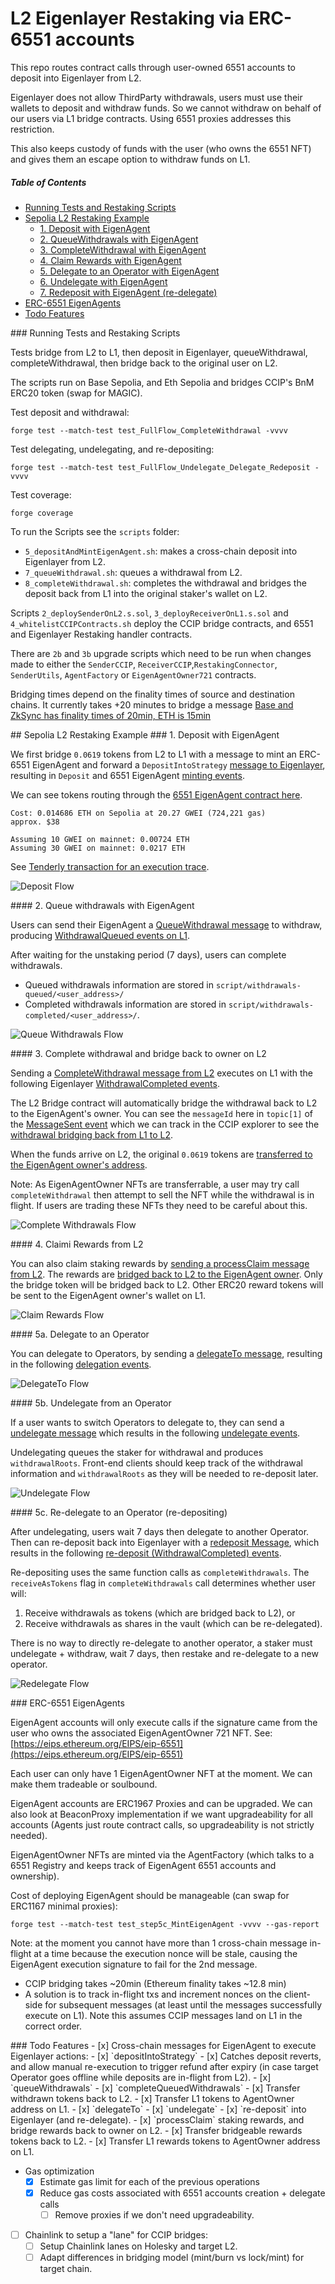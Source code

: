 # L2 Eigenlayer Restaking via ERC-6551 accounts

This repo routes contract calls through user-owned 6551 accounts to deposit into Eigenlayer from L2.

Eigenlayer does not allow ThirdParty withdrawals, users must use their wallets to deposit and withdraw funds. So we cannot withdraw on behalf of our users via L1 bridge contracts. Using 6551 proxies addresses this restriction.

This also keeps custody of funds with the user (who owns the 6551 NFT) and gives them an escape option to withdraw funds on L1.


##### Table of Contents
- [Running Tests and Restaking Scripts](#running-tests-and-restaking-scripts)
- [Sepolia L2 Restaking Example](#sepolia-L2-restaking-example)
    - [1. Deposit with EigenAgent](#deposit-with-eigenagent)
    - [2. QueueWithdrawals with EigenAgent](#queue-withdrawals-with-eigenagent)
    - [3. CompleteWithdrawal with EigenAgent](#complete-withdrawal-with-eigenagent)
    - [4. Claim Rewards with EigenAgent](#claim-rewards-with-eigenagent)
    - [5. Delegate to an Operator with EigenAgent](#delegateTo-with-eigenagent)
    - [6. Undelegate with EigenAgent](#undelegate-with-eigenagent)
    - [7. Redeposit with EigenAgent (re-delegate)](#redeposit-with-eigenagent)
- [ERC-6551 EigenAgents](#ERC-6551-eigenagents)
- [Todo Features](#todo-features)


<a name="running-tests-and-restaking-scripts"/>
### Running Tests and Restaking Scripts

Tests bridge from L2 to L1, then deposit in Eigenlayer, queueWithdrawal, completeWithdrawal, then bridge back to the original user on L2.

The scripts run on Base Sepolia, and Eth Sepolia and bridges CCIP's BnM ERC20 token (swap for MAGIC).

Test deposit and withdrawal:
```
forge test --match-test test_FullFlow_CompleteWithdrawal -vvvv
```

Test delegating, undelegating, and re-depositing:
```
forge test --match-test test_FullFlow_Undelegate_Delegate_Redeposit -vvvv
```

Test coverage:
```
forge coverage
```


To run the Scripts see the `scripts` folder:
- `5_depositAndMintEigenAgent.sh`: makes a cross-chain deposit into Eigenlayer from L2.
- `7_queueWithdrawal.sh`: queues a withdrawal from L2.
- `8_completeWithdrawal.sh`: completes the withdrawal and bridges the deposit back from L1 into the original staker's wallet on L2.

Scripts `2_deploySenderOnL2.s.sol`, `3_deployReceiverOnL1.s.sol` and `4_whitelistCCIPContracts.sh` deploy the CCIP bridge contracts, and 6551 and Eigenlayer Restaking handler contracts.

There are `2b` and `3b` upgrade scripts which need to be run when changes made to either the `SenderCCIP`, `ReceiverCCIP`,`RestakingConnector`, `SenderUtils`, `AgentFactory` or `EigenAgentOwner721` contracts.


Bridging times depend on the finality times of source and destination chains.
It currently takes +20 minutes to bridge a message [Base and ZkSync has finality times of 20min, ETH is 15min](https://docs.chain.link/ccip/concepts/ccip-execution-latency#finality)



<a name="sepolia-L2-restaking-example"/>
## Sepolia L2 Restaking Example

<a name="deposit-with-eigenagent"/>
### 1. Deposit with EigenAgent

We first bridge `0.0619` tokens from L2 to L1 with a message to mint an ERC-6551 EigenAgent and forward a  `DepositIntoStrategy` [message to Eigenlayer](https://ccip.chain.link/msg/0x5e37d8f0b80d3c489fb8fcc5bd00d761b47eeee214e3b06cb564484a9841914d), resulting in `Deposit` and 6551 EigenAgent [minting events](https://sepolia.etherscan.io/tx/0xc13273ab04e87f91b30eeac7d2ed23979904aec02cb1e090f1a85596e2fbb497).

We can see tokens routing through the [6551 EigenAgent contract here](https://sepolia.etherscan.io/address/0x2fd5589daa0eb790b9237a300479924f9023efef#tokentxns).

```
Cost: 0.014686 ETH on Sepolia at 20.27 GWEI (724,221 gas)
approx. $38

Assuming 10 GWEI on mainnet: 0.00724 ETH
Assuming 30 GWEI on mainnet: 0.0217 ETH
```


See [Tenderly transaction for an execution trace](https://dashboard.tenderly.co/tx/sepolia/0xc13273ab04e87f91b30eeac7d2ed23979904aec02cb1e090f1a85596e2fbb497).

![Deposit Flow](./images/1_deposit.jpg)



<a name="queue-withdrawals-with-eigenagent"/>
#### 2. Queue withdrawals with EigenAgent

Users can send their EigenAgent a [QueueWithdrawal message](https://ccip.chain.link/msg/0x10a92b6dd245be98abc86ffa9e1192b201533c828763ecb94bffd3d2213ec165) to withdraw, producing [WithdrawalQueued events on L1](https://sepolia.etherscan.io/tx/0x41a6ba16229e2bd0e9db2f9bd632139a9db4c0d6952dadb2812420a55e0bd215#eventlog).

After waiting for the unstaking period (7 days), users can complete withdrawals.
- Queued withdrawals information are stored in `script/withdrawals-queued/<user_address>/`
- Completed withdrawals information are stored in `script/withdrawals-completed/<user_address>/`.

![Queue Withdrawals Flow](./images/2_queueWithdrawals.jpg)


<a name="complete-withdrawal-with-eigenagent"/>
#### 3. Complete withdrawal and bridge back to owner on L2

Sending a [CompleteWithdrawal message from L2](https://ccip.chain.link/msg/0x6d8674ca7afaf314f69c17faffe178ac897d822f897d5aeea101c1c9ee97afca) executes on L1 with the following Eigenlayer [WithdrawalCompleted events](https://sepolia.etherscan.io/tx/0xcadc91261a481bf82759face86821e77f6422c86ae01bf9cc4663dca73760f3a).

The L2 Bridge contract will automatically bridge the withdrawal back to L2 to the EigenAgent's owner. You can see the `messageId` here in `topic[1]` of the [MessageSent event](https://sepolia.etherscan.io/tx/0xcadc91261a481bf82759face86821e77f6422c86ae01bf9cc4663dca73760f3a#eventlog#115) which we can track in the CCIP explorer to see the [withdrawal bridging back from L1 to L2](https://ccip.chain.link/msg/0xf7f7b36465f640cad874fa7379757ff2ca42f513186db0a5218b5526f0ca5bec).

When the funds arrive on L2, the original `0.0619` tokens are [transferred to the EigenAgent owner's address](https://sepolia.basescan.org/tx/0xa6d2a4f2166c32b9d1f37a4b87d222b436405f546277c13525b02ea35f03b881).


Note: As EigenAgentOwner NFTs are transferrable, a user may try call `completeWithdrawal` then attempt to sell the NFT while the withdrawal is in flight. If users are trading these NFTs they need to be careful about this.

![Complete Withdrawals Flow](./images/3_completeWithdrawal.jpg)


<a name="claim-rewards-with-eigenagent"/>
#### 4. Claimi Rewards from L2

You can also claim staking rewards by [sending a processClaim message from L2](https://ccip.chain.link/msg/0xf4b4e2ca7753f29f363c2566011d090ab39259890ef965e6ab163b83469053b5). The rewards are [bridged back to L2 to the EigenAgent owner](https://ccip.chain.link/msg/0x1eb6bbbc8080f30b516d5a0194e25a2c3fdbe6bff9fba207179e84b4aa20feee). Only the bridge token will be bridged back to L2. Other ERC20 reward tokens will be sent to the EigenAgent owner's wallet on L1.


![Claim Rewards Flow](./images/4_processClaimRewards.jpg)

<a name="delegateTo-with-eigenagent"/>
#### 5a. Delegate to an Operator

You can delegate to Operators, by sending a [delegateTo message](https://ccip.chain.link/msg/0x952b6d0e36dd9121ab7e0142f916d562c933fb3a5b2268ec7f87d355a709c482), resulting in the following [delegation events](https://sepolia.etherscan.io/tx/0xe9d1e9a6c5571e147858beb60909a74ee5b9463ae7601ce76093341b28a77686#eventlog).


![DelegateTo Flow](./images/5a_delegateTo.jpg)


<a name="undelegate-with-eigenagent"/>
#### 5b. Undelegate from an Operator

If a user wants to switch Operators to delegate to, they can send a [undelegate message](https://ccip.chain.link/msg/0xd88d55c9b01de1eaa64fedc123358191cd863de08e7784701d7268120249c25d) which results in the following [undelegate events](https://sepolia.etherscan.io/tx/0x0220fa337ca1fc33de0048bb7f0b15dd5ca3ae56efe7a45cab336d72745df5f1).

Undelegating queues the staker for withdrawal and produces `withdrawalRoots`.
Front-end clients should keep track of the withdrawal information and `withdrawalRoots` as they will be needed to re-deposit later.

![Undelegate Flow](./images/5b_undelegate.jpg)

<a name="redelegate-with-eigenagent"/>
#### 5c. Re-delegate to an Operator (re-depositing)

After undelegating, users wait 7 days then delegate to another Operator.
Then can re-deposit back into Eigenlayer with a [redeposit Message](https://ccip.chain.link/msg/0x539643e769b7e975ac3c7109fbac5350e73974d5e8f7c9dd2161be7d119fa4f0), which results in the following [re-deposit (WithdrawalCompleted) events](https://sepolia.etherscan.io/tx/0x52b5b3dda3975771524072c4d2762a768550faec69c6f6f8067a23af79f47a7c).

Re-depositing uses the same function calls as `completeWithdrawals`.
The `receiveAsTokens` flag in `completeWithdrawals` call determines whether user will:
1. Receive withdrawals as tokens (which are bridged back to L2), or
2. Receive withdrawals as shares in the vault (which can be re-delegated).

There is no way to directly re-delegate to another operator, a staker must undelegate + withdraw, wait 7 days, then restake and re-delegate to a new operator.

![Redelegate Flow](./images/5c_redelegate.jpg)


<a name="ERC-6551-eigenagents"/>
### ERC-6551 EigenAgents

EigenAgent accounts will only execute calls if the signature came from the user who owns the associated EigenAgentOwner 721 NFT.
See: [https://eips.ethereum.org/EIPS/eip-6551](https://eips.ethereum.org/EIPS/eip-6551)

Each user can only have 1 EigenAgentOwner NFT at the moment. We can make them tradeable or soulbound.

EigenAgent accounts are ERC1967 Proxies and can be upgraded. We can also look at BeaconProxy implementation if we want upgradeability for all accounts (Agents just route contract calls, so upgradeability is not strictly needed).

EigenAgentOwner NFTs are minted via the AgentFactory (which talks to a 6551 Registry and keeps track of EigenAgent 6551 accounts and ownership).

Cost of deploying EigenAgent should be manageable (can swap for ERC1167 minimal proxies):
```
forge test --match-test test_step5c_MintEigenAgent -vvvv --gas-report
```

Note: at the moment you cannot have more than 1 cross-chain message in-flight at a time because the execution nonce will be stale, causing the EigenAgent execution signature to fail for the 2nd message.
- CCIP bridging takes ~20min (Ethereum finality takes ~12.8 min)
- A solution is to track in-flight txs and increment nonces on the client-side for subsequent messages (at least until the messages successfully execute on L1). Note this assumes CCIP messages land on L1 in the correct order.


<a name="todo-features"/>
### Todo Features
- [x] Cross-chain messages for EigenAgent to execute Eigenlayer actions:
    - [x] `depositIntoStrategy`
        - [x] Catches deposit reverts, and allow manual re-execution to trigger refund after expiry (in case target Operator goes offline while deposits are in-flight from L2).
    - [x] `queueWithdrawals`
    - [x] `completeQueuedWithdrawals`
        - [x] Transfer withdrawn tokens back to L2.
        - [x] Transfer L1 tokens to AgentOwner address on L1.
    - [x] `delegateTo`
    - [x] `undelegate`
    - [x] `re-deposit` into Eigenlayer (and re-delegate).
    - [x] `processClaim` staking rewards, and bridge rewards back to owner on L2.
        - [x] Transfer bridgeable rewards tokens back to L2.
        - [x] Transfer L1 rewards tokens to AgentOwner address on L1.

- Gas optimization
    - [x] Estimate gas limit for each of the previous operations
    - [x] Reduce gas costs associated with 6551 accounts creation + delegate calls
        - [ ] Remove proxies if we don't need upgradeability.

- [ ] Chainlink to setup a "lane" for CCIP bridges:
    - [ ] Setup Chainlink lanes on Holesky and target L2.
    - [ ] Adapt differences in bridging model (mint/burn vs lock/mint) for target chain.
